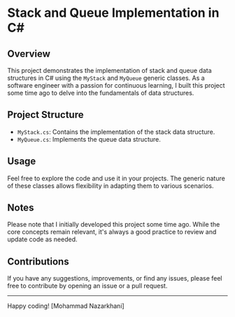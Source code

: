 # Stack and Queue Implementation in C#

## Overview

This project demonstrates the implementation of stack and queue data structures in C# using the `MyStack` and `MyQueue` generic classes. As a software engineer with a passion for continuous learning, I built this project some time ago to delve into the fundamentals of data structures.

## Project Structure

- `MyStack.cs`: Contains the implementation of the stack data structure.
- `MyQueue.cs`: Implements the queue data structure.

## Usage

Feel free to explore the code and use it in your projects. The generic nature of these classes allows flexibility in adapting them to various scenarios.

## Notes

Please note that I initially developed this project some time ago. While the core concepts remain relevant, it's always a good practice to review and update code as needed.

## Contributions

If you have any suggestions, improvements, or find any issues, please feel free to contribute by opening an issue or a pull request.

---

Happy coding!
[Mohammad Nazarkhani]
